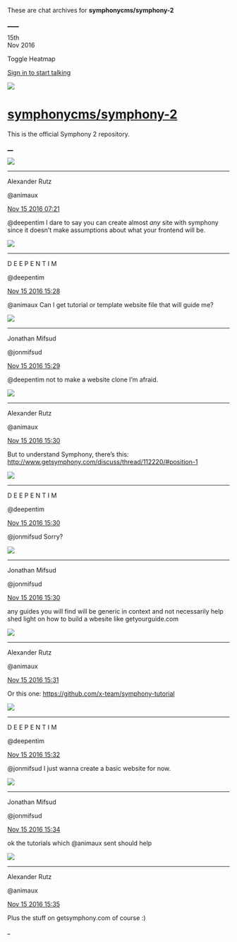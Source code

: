 These are chat archives for **symphonycms/symphony-2**

[__](/symphonycms/symphony-2/archives/2016/11/16)[__](/symphonycms/symphony-2/archives/2016/11/14)

15th  
Nov 2016

Toggle Heatmap

[Sign in to start talking](/login?action=login&button=archive-login)

![](https://avatars-02.gitter.im/group/iv/3/57542c45c43b8c601977197e?s=48)

#  [symphonycms/symphony-2](/symphonycms/symphony-2)

This is the official Symphony 2 repository.

[ __](/orgs/symphonycms/rooms "More symphonycms rooms")

![](https://avatars2.githubusercontent.com/u/446874?v=3&s=30)

____

Alexander Rutz

@animaux

[Nov 15 2016
07:21](https://gitter.im/symphonycms/symphony-2?at=582ab766e097df7575b2577e)

@deepentim I dare to say you can create almost _any_ site with symphony since
it doesn’t make assumptions about what your frontend will be.

![](https://avatars2.githubusercontent.com/u/14071397?v=3&s=30)

____

D E E P E N T I M

@deepentim

[Nov 15 2016
15:28](https://gitter.im/symphonycms/symphony-2?at=582b29bb65485ebc679b981b)

@animaux Can I get tutorial or template website file that will guide me?

![](https://avatars1.githubusercontent.com/u/859775?v=3&s=30)

____

Jonathan Mifsud

@jonmifsud

[Nov 15 2016
15:29](https://gitter.im/symphonycms/symphony-2?at=582b29d0e462097a30517f6c)

@deepentim not to make a website clone I’m afraid.

![](https://avatars2.githubusercontent.com/u/446874?v=3&s=30)

____

Alexander Rutz

@animaux

[Nov 15 2016
15:30](https://gitter.im/symphonycms/symphony-2?at=582b2a08bd2f135f1a1f24f8)

But to understand Symphony, there’s this:
<http://www.getsymphony.com/discuss/thread/112220/#position-1>

![](https://avatars2.githubusercontent.com/u/14071397?v=3&s=30)

____

D E E P E N T I M

@deepentim

[Nov 15 2016
15:30](https://gitter.im/symphonycms/symphony-2?at=582b2a0888fa21d53c25c4a0)

@jonmifsud Sorry?

![](https://avatars1.githubusercontent.com/u/859775?v=3&s=30)

____

Jonathan Mifsud

@jonmifsud

[Nov 15 2016
15:30](https://gitter.im/symphonycms/symphony-2?at=582b2a2d31c5cbef43fc470c)

any guides you will find will be generic in context and not necessarily help
shed light on how to build a wbesite like getyourguide.com

![](https://avatars2.githubusercontent.com/u/446874?v=3&s=30)

____

Alexander Rutz

@animaux

[Nov 15 2016
15:31](https://gitter.im/symphonycms/symphony-2?at=582b2a5d31c5cbef43fc47c8)

Or this one: <https://github.com/x-team/symphony-tutorial>

![](https://avatars2.githubusercontent.com/u/14071397?v=3&s=30)

____

D E E P E N T I M

@deepentim

[Nov 15 2016
15:32](https://gitter.im/symphonycms/symphony-2?at=582b2aa388fa21d53c25c982)

@jonmifsud I just wanna create a basic website for now.

![](https://avatars1.githubusercontent.com/u/859775?v=3&s=30)

____

Jonathan Mifsud

@jonmifsud

[Nov 15 2016
15:34](https://gitter.im/symphonycms/symphony-2?at=582b2b10df5ae966455e247a)

ok the tutorials which @animaux sent should help

![](https://avatars2.githubusercontent.com/u/446874?v=3&s=30)

____

Alexander Rutz

@animaux

[Nov 15 2016
15:35](https://gitter.im/symphonycms/symphony-2?at=582b2b2ee097df7575b4f6ef)

Plus the stuff on getsymphony.com of course :)

_

